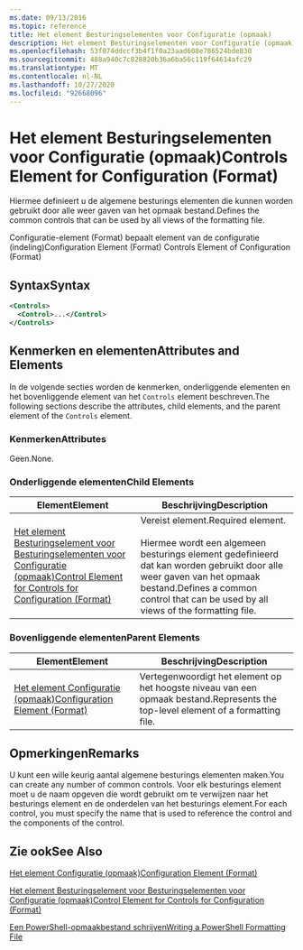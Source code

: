 ```yaml
---
ms.date: 09/13/2016
ms.topic: reference
title: Het element Besturingselementen voor Configuratie (opmaak)
description: Het element Besturingselementen voor Configuratie (opmaak)
ms.openlocfilehash: 53f874ddccf3b4f1f0a23aad608e786524bde830
ms.sourcegitcommit: 488a940c7c828820b36a6ba56c119f64614afc29
ms.translationtype: MT
ms.contentlocale: nl-NL
ms.lasthandoff: 10/27/2020
ms.locfileid: "92668096"
---
```

# <a name="controls-element-for-configuration-format"></a><span data-ttu-id="09780-103">Het element Besturingselementen voor Configuratie (opmaak)</span><span class="sxs-lookup"><span data-stu-id="09780-103">Controls Element for Configuration (Format)</span></span>

<span data-ttu-id="09780-104">Hiermee definieert u de algemene besturings elementen die kunnen worden gebruikt door alle weer gaven van het opmaak bestand.</span><span class="sxs-lookup"><span data-stu-id="09780-104">Defines the common controls that can be used by all views of the formatting file.</span></span>

<span data-ttu-id="09780-105">Configuratie-element (Format) bepaalt element van de configuratie (indeling)</span><span class="sxs-lookup"><span data-stu-id="09780-105">Configuration Element (Format) Controls Element of Configuration (Format)</span></span>

## <a name="syntax"></a><span data-ttu-id="09780-106">Syntax</span><span class="sxs-lookup"><span data-stu-id="09780-106">Syntax</span></span>

```xml
<Controls>
  <Control>...</Control>
</Controls>
```

## <a name="attributes-and-elements"></a><span data-ttu-id="09780-107">Kenmerken en elementen</span><span class="sxs-lookup"><span data-stu-id="09780-107">Attributes and Elements</span></span>

<span data-ttu-id="09780-108">In de volgende secties worden de kenmerken, onderliggende elementen en het bovenliggende element van het `Controls` element beschreven.</span><span class="sxs-lookup"><span data-stu-id="09780-108">The following sections describe the attributes, child elements, and the parent element of the `Controls` element.</span></span>

### <a name="attributes"></a><span data-ttu-id="09780-109">Kenmerken</span><span class="sxs-lookup"><span data-stu-id="09780-109">Attributes</span></span>

<span data-ttu-id="09780-110">Geen.</span><span class="sxs-lookup"><span data-stu-id="09780-110">None.</span></span>

### <a name="child-elements"></a><span data-ttu-id="09780-111">Onderliggende elementen</span><span class="sxs-lookup"><span data-stu-id="09780-111">Child Elements</span></span>

|<span data-ttu-id="09780-112">Element</span><span class="sxs-lookup"><span data-stu-id="09780-112">Element</span></span>|<span data-ttu-id="09780-113">Beschrijving</span><span class="sxs-lookup"><span data-stu-id="09780-113">Description</span></span>|
|-------------|-----------------|
|[<span data-ttu-id="09780-114">Het element Besturingselement voor Besturingselementen voor Configuratie (opmaak)</span><span class="sxs-lookup"><span data-stu-id="09780-114">Control Element for Controls for Configuration (Format)</span></span>](./control-element-for-controls-for-configuration-format.md)|<span data-ttu-id="09780-115">Vereist element.</span><span class="sxs-lookup"><span data-stu-id="09780-115">Required element.</span></span><br /><br /> <span data-ttu-id="09780-116">Hiermee wordt een algemeen besturings element gedefinieerd dat kan worden gebruikt door alle weer gaven van het opmaak bestand.</span><span class="sxs-lookup"><span data-stu-id="09780-116">Defines a common control that can be used by all views of the formatting file.</span></span>|

### <a name="parent-elements"></a><span data-ttu-id="09780-117">Bovenliggende elementen</span><span class="sxs-lookup"><span data-stu-id="09780-117">Parent Elements</span></span>

|<span data-ttu-id="09780-118">Element</span><span class="sxs-lookup"><span data-stu-id="09780-118">Element</span></span>|<span data-ttu-id="09780-119">Beschrijving</span><span class="sxs-lookup"><span data-stu-id="09780-119">Description</span></span>|
|-------------|-----------------|
|[<span data-ttu-id="09780-120">Het element Configuratie (opmaak)</span><span class="sxs-lookup"><span data-stu-id="09780-120">Configuration Element (Format)</span></span>](./configuration-element-format.md)|<span data-ttu-id="09780-121">Vertegenwoordigt het element op het hoogste niveau van een opmaak bestand.</span><span class="sxs-lookup"><span data-stu-id="09780-121">Represents the top-level element of a formatting file.</span></span>|

## <a name="remarks"></a><span data-ttu-id="09780-122">Opmerkingen</span><span class="sxs-lookup"><span data-stu-id="09780-122">Remarks</span></span>

<span data-ttu-id="09780-123">U kunt een wille keurig aantal algemene besturings elementen maken.</span><span class="sxs-lookup"><span data-stu-id="09780-123">You can create any number of common controls.</span></span> <span data-ttu-id="09780-124">Voor elk besturings element moet u de naam opgeven die wordt gebruikt om te verwijzen naar het besturings element en de onderdelen van het besturings element.</span><span class="sxs-lookup"><span data-stu-id="09780-124">For each control, you must specify the name that is used to reference the control and the components of the control.</span></span>

## <a name="see-also"></a><span data-ttu-id="09780-125">Zie ook</span><span class="sxs-lookup"><span data-stu-id="09780-125">See Also</span></span>

[<span data-ttu-id="09780-126">Het element Configuratie (opmaak)</span><span class="sxs-lookup"><span data-stu-id="09780-126">Configuration Element (Format)</span></span>](./configuration-element-format.md)

[<span data-ttu-id="09780-127">Het element Besturingselement voor Besturingselementen voor Configuratie (opmaak)</span><span class="sxs-lookup"><span data-stu-id="09780-127">Control Element for Controls for Configuration (Format)</span></span>](./control-element-for-controls-for-configuration-format.md)

[<span data-ttu-id="09780-128">Een PowerShell-opmaakbestand schrijven</span><span class="sxs-lookup"><span data-stu-id="09780-128">Writing a PowerShell Formatting File</span></span>](./writing-a-powershell-formatting-file.md)
